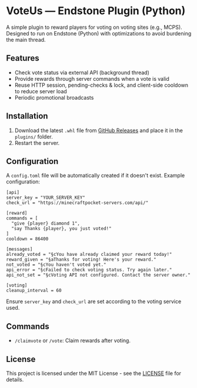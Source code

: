 # VoteUs — Endstone Plugin (Python)

A simple plugin to reward players for voting on voting sites (e.g., MCPS). Designed to run on Endstone (Python) with optimizations to avoid burdening the main thread.

## Features
- Check vote status via external API (background thread)
- Provide rewards through server commands when a vote is valid
- Reuse HTTP session, pending-checks & lock, and client-side cooldown to reduce server load
- Periodic promotional broadcasts

## Installation
1. Download the latest `.whl` file from [GitHub Releases](https://github.com/flxzor/VoteUs/releases) and place it in the `plugins/` folder.
2. Restart the server.

## Configuration
A `config.toml` file will be automatically created if it doesn't exist. Example configuration:

```
[api]
server_key = "YOUR_SERVER_KEY"
check_url = "https://minecraftpocket-servers.com/api/"

[reward]
commands = [
  "give {player} diamond 1",
  "say Thanks {player}, you just voted!"
]
cooldown = 86400

[messages]
already_voted = "§cYou have already claimed your reward today!"
reward_given = "§aThanks for voting! Here's your reward."
not_voted = "§cYou haven't voted yet."
api_error = "§cFailed to check voting status. Try again later."
api_not_set = "§cVoting API not configured. Contact the server owner."

[voting]
cleanup_interval = 60
```

Ensure `server_key` and `check_url` are set according to the voting service used.

## Commands
- `/claimvote` or `/vote`: Claim rewards after voting.

## License
This project is licensed under the MIT License - see the [LICENSE](LICENSE) file for details.